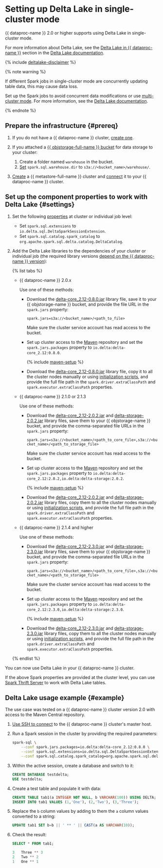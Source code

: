 # Setting up Delta Lake in single-cluster mode

{{ dataproc-name }} 2.0 or higher supports using Delta Lake in single-cluster mode.

For more information about Delta Lake, see the [Delta Lake in {{ dataproc-name }}](../../concepts/deltalake.md) section in the [Delta Lake documentation](https://docs.delta.io/latest/index.html).


{% include [deltalake-disclaimer](../../../_includes/data-processing/deltalake-disclaimer.md) %}


{% note warning %}

If different Spark jobs in single-cluster mode are concurrently updating table data, this may cause data loss.

Set up the Spark jobs to avoid concurrent data modifications or use [multi-cluster mode](./multi-cluster-mode.md). For more information, see the [Delta Lake documentation](https://docs.delta.io/latest/delta-storage.html#single-cluster-setup-default).

{% endnote %}

## Prepare the infrastructure {#prereq}

1. If you do not have a {{ dataproc-name }} cluster, [create one](../cluster-create.md).
1. If you attached a [{{ objstorage-full-name }} bucket](../../../storage/concepts/bucket.md) for data storage to your cluster:

    1. Create a folder named `warehouse` in the bucket.
    1. [Set](../../concepts/settings-list.md#change-properties) `spark.sql.warehouse.dir` to `s3a://<bucket_name>/warehouse/`.

1. [Create](../../../metadata-hub/operations/metastore/cluster-create.md) a {{ metastore-full-name }} cluster and [connect](../../../metadata-hub/operations/metastore/data-processing-connect.md) it to your {{ dataproc-name }} cluster.

## Set up the component properties to work with Delta Lake {#settings}

1. Set the following [properties](../../concepts/settings-list.md) at cluster or individual job level:

    * Set `spark.sql.extensions` to `io.delta.sql.DeltaSparkSessionExtension`.
    * Set `spark.sql.catalog.spark_catalog` to `org.apache.spark.sql.delta.catalog.DeltaCatalog`.

1. Add the Delta Lake libraries to the dependencies of your cluster or individual job (the required library versions [depend on the {{ dataproc-name }} version](../../concepts/deltalake.md#compatibility)):

    {% list tabs %}

    - {{ dataproc-name }} 2.0.x

        Use one of these methods:

        * Download the [delta-core_2.12-0.8.0.jar](https://repo1.maven.org/maven2/io/delta/delta-core_2.12/0.8.0/delta-core_2.12-0.8.0.jar) library file, save it to your {{ objstorage-name }} bucket, and provide the file URL in the `spark.jars` property:

            `spark.jars=s3a://<bucket_name>/<path_to_file>`

            Make sure the cluster service account has read access to the bucket.

        * Set up cluster access to the [Maven](https://maven.apache.org/index.html) repository and set the `spark.jars.packages` property to `io.delta:delta-core_2.12:0.8.0`.

            {% include [maven-setup](../../../_includes/data-processing/maven-setup.md) %}

        * Download the [delta-core_2.12-0.8.0.jar](https://repo1.maven.org/maven2/io/delta/delta-core_2.12/0.8.0/delta-core_2.12-0.8.0.jar) library file, copy it to all the cluster nodes manually or using [initialization scripts](../../concepts/init-action.md), and provide the full file path in the `spark.driver.extraClassPath` and `spark.executor.extraClassPath` properties.

    - {{ dataproc-name }} 2.1.0 or 2.1.3

        Use one of these methods:

        * Download the [delta-core_2.12-2.0.2.jar](https://repo1.maven.org/maven2/io/delta/delta-core_2.12/2.0.2/delta-core_2.12-2.0.2.jar) and [delta-storage-2.0.2.jar](https://repo1.maven.org/maven2/io/delta/delta-storage/2.0.2/delta-storage-2.0.2.jar) library files, save them to your {{ objstorage-name }} bucket, and provide the comma-separated file URLs in the `spark.jars` property:

            `spark.jars=s3a://<bucket_name>/<path_to_core_file>,s3a://<bucket_name>/<path_to_storage_file>`

            Make sure the cluster service account has read access to the bucket.

        * Set up cluster access to the [Maven](https://maven.apache.org/index.html) repository and set the `spark.jars.packages` property to `io.delta:delta-core_2.12:2.0.2,io.delta:delta-storage:2.0.2`.

            {% include [maven-setup](../../../_includes/data-processing/maven-setup.md) %}

        * Download the [delta-core_2.12-2.0.2.jar](https://repo1.maven.org/maven2/io/delta/delta-core_2.12/2.0.2/delta-core_2.12-2.0.2.jar) and [delta-storage-2.0.2.jar](https://repo1.maven.org/maven2/io/delta/delta-storage/2.0.2/delta-storage-2.0.2.jar) library files, copy them to all the cluster nodes manually or using [initialization scripts](../../concepts/init-action.md), and provide the full file path in the `spark.driver.extraClassPath` and `spark.executor.extraClassPath` properties.

    - {{ dataproc-name }} 2.1.4 and higher

        Use one of these methods:

        * Download the [delta-core_2.12-2.3.0.jar](https://repo1.maven.org/maven2/io/delta/delta-core_2.12/2.3.0/delta-core_2.12-2.3.0.jar) and [delta-storage-2.3.0.jar](https://repo1.maven.org/maven2/io/delta/delta-storage/2.3.0/delta-storage-2.3.0.jar) library files, save them to your {{ objstorage-name }} bucket, and provide the comma-separated file URLs in the `spark.jars` property:

            `spark.jars=s3a://<bucket_name>/<path_to_core_file>,s3a://<bucket_name>/<path_to_storage_file>`

            Make sure the cluster service account has read access to the bucket.

        * Set up cluster access to the [Maven](https://maven.apache.org/index.html) repository and set the `spark.jars.packages` property to `io.delta:delta-core_2.12:2.3.0,io.delta:delta-storage:2.3.0`.

            {% include [maven-setup](../../../_includes/data-processing/maven-setup.md) %}

        * Download the [delta-core_2.12-2.3.0.jar](https://repo1.maven.org/maven2/io/delta/delta-core_2.12/2.3.0/delta-core_2.12-2.3.0.jar) and [delta-storage-2.3.0.jar](https://repo1.maven.org/maven2/io/delta/delta-storage/2.3.0/delta-storage-2.3.0.jar) library files, copy them to all the cluster nodes manually or using [initialization scripts](../../concepts/init-action.md), and provide the full file path in the `spark.driver.extraClassPath` and `spark.executor.extraClassPath` properties.

    {% endlist %}

You can now use Delta Lake in your {{ dataproc-name }} cluster.

If the above Spark properties are provided at the cluster level, you can use [Spark Thrift Server](../../concepts/settings-list.md#spark-thrift-server) to work with Delta Lake tables.

## Delta Lake usage example {#example}

The use case was tested on a {{ dataproc-name }} cluster version 2.0 with access to the Maven Central repository.

1. [Use SSH to connect](../connect.md#data-proc-ssh) to the {{ dataproc-name }} cluster's master host.

1. Run a Spark session in the cluster by providing the required parameters:

    ```bash
    spark-sql \
        --conf spark.jars.packages=io.delta:delta-core_2.12:0.8.0 \
        --conf spark.sql.extensions=io.delta.sql.DeltaSparkSessionExtension \
        --conf spark.sql.catalog.spark_catalog=org.apache.spark.sql.delta.catalog.DeltaCatalog
    ```

1. Within the active session, create a database and switch to it:

    ```sql
    CREATE DATABASE testdelta;
    USE testdelta;
    ```

1. Create a test table and populate it with data:

    ```sql
    CREATE TABLE tab1(a INTEGER NOT NULL, b VARCHAR(100)) USING DELTA;
    INSERT INTO tab1 VALUES (1,'One'), (2,'Two'), (3,'Three');
    ```

1. Replace the `b` column values by adding to them the `a` column values converted to a string:

    ```sql
    UPDATE tab1 SET b=b || ' ** ' || CAST(a AS VARCHAR(10));
    ```

1. Check the result:

    ```sql
    SELECT * FROM tab1;
    ```

    ```sql
    3	Three ** 3
    2	Two ** 2
    1	One ** 1
    ```
